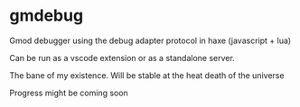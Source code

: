 # gmdebug
Gmod debugger using the debug adapter protocol in haxe (javascript + lua)

Can be run as a vscode extension or as a standalone server.

The bane of my existence. Will be stable at the heat death of the universe

Progress might be coming soon
